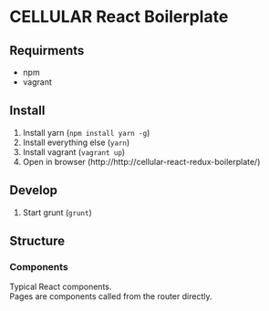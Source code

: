 # CELLULAR React Boilerplate

## Requirments
- npm
- vagrant

## Install
1. Install yarn (`npm install yarn -g`)
2. Install everything else (`yarn`)
3. Install vagrant (`vagrant up`)
4. Open in browser (http://http://cellular-react-redux-boilerplate/)

## Develop
1. Start grunt (`grunt`)

## Structure

### Components
Typical React components.   
Pages are components called from the router directly.
